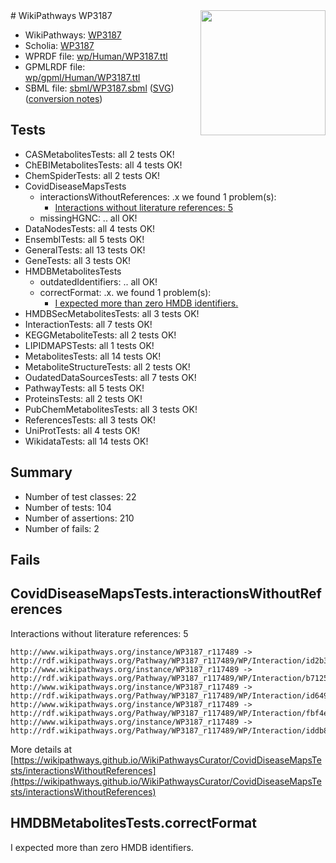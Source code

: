 <img style="float: right; width: 200px" src="../logo.png" />
# WikiPathways WP3187

* WikiPathways: [WP3187](https://identifiers.org/wikipathways:WP3187)
* Scholia: [WP3187](https://scholia.toolforge.org/wikipathways/WP3187)
* WPRDF file: [wp/Human/WP3187.ttl](../wp/Human/WP3187.ttl)
* GPMLRDF file: [wp/gpml/Human/WP3187.ttl](../wp/gpml/Human/WP3187.ttl)
* SBML file: [sbml/WP3187.sbml](../sbml/WP3187.sbml) ([SVG](../sbml/WP3187.svg)) ([conversion notes](../sbml/WP3187.txt))

## Tests
* CASMetabolitesTests: all 2 tests OK!
* ChEBIMetabolitesTests: all 4 tests OK!
* ChemSpiderTests: all 2 tests OK!
* CovidDiseaseMapsTests
    * interactionsWithoutReferences: .x we found 1 problem(s):
        * [Interactions without literature references: 5](#2e295933)
    * missingHGNC: .. all OK!
* DataNodesTests: all 4 tests OK!
* EnsemblTests: all 5 tests OK!
* GeneralTests: all 13 tests OK!
* GeneTests: all 3 tests OK!
* HMDBMetabolitesTests
    * outdatedIdentifiers: .. all OK!
    * correctFormat: .x. we found 1 problem(s):
        * [I expected more than zero HMDB identifiers.](#ad154c1e)
* HMDBSecMetabolitesTests: all 3 tests OK!
* InteractionTests: all 7 tests OK!
* KEGGMetaboliteTests: all 2 tests OK!
* LIPIDMAPSTests: all 1 tests OK!
* MetabolitesTests: all 14 tests OK!
* MetaboliteStructureTests: all 2 tests OK!
* OudatedDataSourcesTests: all 7 tests OK!
* PathwayTests: all 5 tests OK!
* ProteinsTests: all 2 tests OK!
* PubChemMetabolitesTests: all 3 tests OK!
* ReferencesTests: all 3 tests OK!
* UniProtTests: all 4 tests OK!
* WikidataTests: all 14 tests OK!


## Summary

* Number of test classes: 22
* Number of tests: 104
* Number of assertions: 210
* Number of fails: 2

## Fails

<a name="2e295933" />

## CovidDiseaseMapsTests.interactionsWithoutReferences

Interactions without literature references: 5
```
http://www.wikipathways.org/instance/WP3187_r117489 -> http://rdf.wikipathways.org/Pathway/WP3187_r117489/WP/Interaction/id2b3f4a18
http://www.wikipathways.org/instance/WP3187_r117489 -> http://rdf.wikipathways.org/Pathway/WP3187_r117489/WP/Interaction/b7125
http://www.wikipathways.org/instance/WP3187_r117489 -> http://rdf.wikipathways.org/Pathway/WP3187_r117489/WP/Interaction/id64989c5
http://www.wikipathways.org/instance/WP3187_r117489 -> http://rdf.wikipathways.org/Pathway/WP3187_r117489/WP/Interaction/fbf4e
http://www.wikipathways.org/instance/WP3187_r117489 -> http://rdf.wikipathways.org/Pathway/WP3187_r117489/WP/Interaction/iddb8622d1
```

More details at [https://wikipathways.github.io/WikiPathwaysCurator/CovidDiseaseMapsTests/interactionsWithoutReferences](https://wikipathways.github.io/WikiPathwaysCurator/CovidDiseaseMapsTests/interactionsWithoutReferences)

<a name="ad154c1e" />

## HMDBMetabolitesTests.correctFormat

I expected more than zero HMDB identifiers.

